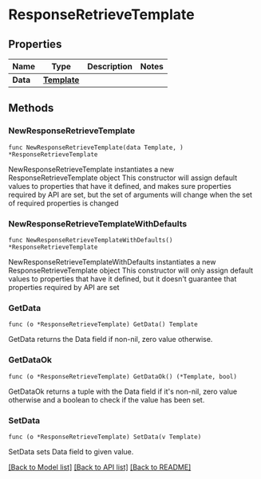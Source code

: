 # ResponseRetrieveTemplate

## Properties

Name | Type | Description | Notes
------------ | ------------- | ------------- | -------------
**Data** | [**Template**](Template.md) |  | 

## Methods

### NewResponseRetrieveTemplate

`func NewResponseRetrieveTemplate(data Template, ) *ResponseRetrieveTemplate`

NewResponseRetrieveTemplate instantiates a new ResponseRetrieveTemplate object
This constructor will assign default values to properties that have it defined,
and makes sure properties required by API are set, but the set of arguments
will change when the set of required properties is changed

### NewResponseRetrieveTemplateWithDefaults

`func NewResponseRetrieveTemplateWithDefaults() *ResponseRetrieveTemplate`

NewResponseRetrieveTemplateWithDefaults instantiates a new ResponseRetrieveTemplate object
This constructor will only assign default values to properties that have it defined,
but it doesn't guarantee that properties required by API are set

### GetData

`func (o *ResponseRetrieveTemplate) GetData() Template`

GetData returns the Data field if non-nil, zero value otherwise.

### GetDataOk

`func (o *ResponseRetrieveTemplate) GetDataOk() (*Template, bool)`

GetDataOk returns a tuple with the Data field if it's non-nil, zero value otherwise
and a boolean to check if the value has been set.

### SetData

`func (o *ResponseRetrieveTemplate) SetData(v Template)`

SetData sets Data field to given value.



[[Back to Model list]](../README.md#documentation-for-models) [[Back to API list]](../README.md#documentation-for-api-endpoints) [[Back to README]](../README.md)


